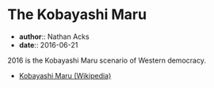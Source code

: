 # The Kobayashi Maru

* **author**:: Nathan Acks  
* **date**:: 2016-06-21

2016 is the Kobayashi Maru scenario of Western democracy.

* [Kobayashi Maru (Wikipedia)](https://en.m.wikipedia.org/wiki/Kobayashi_Maru)
